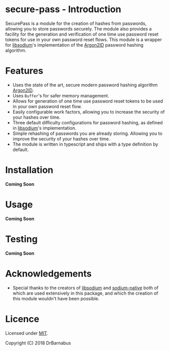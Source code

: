 # secure-pass - Introduction

SecurePass is a module for the creation of hashes from passwords, allowing you to store passwords securely. The module also provides a facility for the generation and verification of one time use password reset tokens for use in your own password reset flows. This module is a wrapper for [libsodium]'s implementation of the [Argon2ID] password hashing algorithm.

# Features

- Uses the state of the art, secure modern password hashing algorithm [Argon2ID].
- Uses <code>Buffer</code>'s for safer memory management.
- Allows for generation of one time use password reset tokens to be used in your own password reset flow.
- Easily configurable work factors, allowing you to increase the security of your hashes over time.
- Three default difficulty configurations for password hashing, as defined in [libsodium]'s implementation.
- Simple rehashing of passwords you are already storing. Allowing you to improve the security of your hashes over time.
- The module is written in typescript and ships with a type definition by default.

# Installation

**Coming Soon**

# Usage

**Coming Soon**

# Testing

**Coming Soon**

# Acknowledgements

- Special thanks to the creators of [libsodium] and [sodium-native] both of which are used extensively in this package, and which the creation of this module wouldn't have been possible.

# Licence
Licensed under [MIT](./LICENSE).

Copyright (C) 2018 DrBarnabus

<!-- Links -->
[libsodium]: https://download.libsodium.org/doc/
[Argon2ID]: https://en.wikipedia.org/wiki/Argon2
[sodium-native]: https://github.com/sodium-friends/sodium-native

<!-- Badges -->
